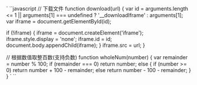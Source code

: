 ` ``javascript
// 下载文件
function download(url) {
  var id = arguments.length <= 1 || arguments[1] === undefined ? '__downloadIframe' : arguments[1];
  var iframe = document.getElementById(id);

  if (!iframe) {
    iframe = document.createElement('iframe');
    iframe.style.display = 'none';
    iframe.id = id;
    document.body.appendChild(iframe);
  }
  iframe.src = url;
}

// 根据数值取整百数(支持负数)
function wholeNum(number) {
  var remainder = number % 100;
  if (remainder === 0)
    return number;
  else {
    if (number >= 0)
      return number + 100 - remainder;
    else
      return number - 100 - remainder;
  }
}
` ``